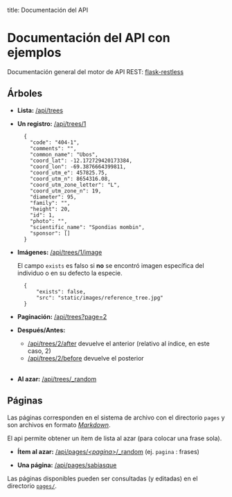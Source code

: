 title: Documentación del API

# Documentación del API con ejemplos

Documentación general del motor de API REST: [flask-restless](http://flask-restless.readthedocs.io/en/stable/requestformat.html)

## Árboles

- **Lista:** [/api/trees](/api/trees)

- **Un registro:** [/api/trees/1](/api/trees/1)

        {
          "code": "404-1",
          "comments": "",
          "common_name": "Ubos",
          "coord_lat": -12.172729420173384,
          "coord_lon": -69.3876664399811,
          "coord_utm_e": 457825.75,
          "coord_utm_n": 8654316.08,
          "coord_utm_zone_letter": "L",
          "coord_utm_zone_n": 19,
          "diameter": 95,
          "family": "",
          "height": 20,
          "id": 1,
          "photo": "",
          "scientific_name": "Spondias mombin",
          "sponsor": []
        }

- **Imágenes:** [/api/trees/1/image](/api/trees/1/image)
    
    El campo `exists` es falso si **no** se encontró imagen específica del individuo o en su defecto la especie.

        {
            "exists": false,
            "src": "static/images/reference_tree.jpg"
        }

- **Paginación:** [/api/trees?page=2](/api/trees?page=2)

- **Después/Antes:**
    - [/api/trees/2/after](/api/trees/2/after) devuelve el anterior (relativo al índice, en este caso, 2)
    - [/api/trees/2/before](/api/trees/2/before) devuelve el posterior<br><br>

- **Al azar:** [/api/trees/\_random](/api/trees/_random)

## Páginas

Las páginas corresponden en el sistema de archivo con el directorio  `pages` y son archivos en formato [*Markdown*](http://daringfireball.net/projects/markdown/).

El api permite obtener un ítem de lista al azar (para colocar una frase sola).

- **Ítem al azar:** [/api/pages/*&lt;pagina&gt;*/\_random](/api/pages/frases/_random) (ej. `pagina` : frases)

- **Una página:** [/api/pages/sabiasque](/api/pages/sabiasque)

Las páginas disponibles pueden ser consultadas (y editadas) en el directorio [`pages/`](https://github.com/icarito/arbio-azucar-adoptarbol/tree/master/adoptarbol/pages).
